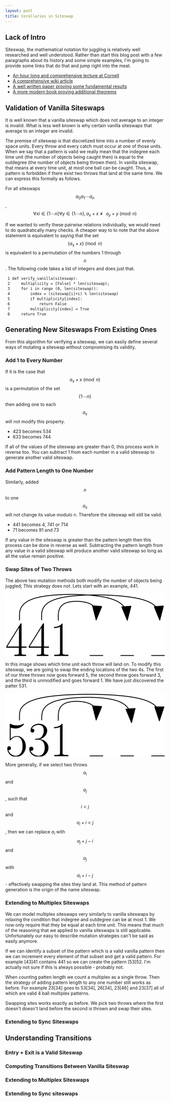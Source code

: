 ```yaml
---
layout: post
title: Corollaries in Siteswap
---
```


## Lack of Intro
Siteswap, the mathematical notation for juggling is relatively well researched
and well understood. Rather than start this blog post with a few paragraphs
about its history and some simple examples, I'm going to provide some links that
do that and jump right into the meat.

 - [An hour long and comprehensive lecture at Cornell](https://www.youtube.com/watch?v=38rf9FLhl-8)
 - [A comprehensive wiki article](http://juggle.wikia.com/wiki/Siteswap)
 - [A well written paper proving some fundamental results](http://www.math.ucsd.edu/~ronspubs/94_01_juggling.pdf)
 - [A more modern book proving additional theorems](http://www.amazon.com/gp/product/0387955135?psc=1&redirect=true&ref_=od_aui_detailpages00)

## Validation of Vanilla Siteswaps
It is well known that a vanilla siteswap which does not average to an integer is
invalid. What is less well known is why certain vanilla siteswaps that average
to an integer are invalid. 

The premise of siteswap is that discretized time into a number of evenly space
units. Every throw and every catch must occur at one of those units. When we say
that a pattern is valid we really mean that the indegree each time unit (the
number of objects being caught then) is equal to the outdegree (the number of
objects being thrown then).  In vanilla siteswap, that means at every time unit,
at most one ball can be caught. Thus, a pattern is forbidden if there exist two
throws that land at the same time. We can express this formally as follows.

For all siteswaps $$a_0 a_1 \cdots a_n$$,
$$ \forall xi \in \{1 \cdots n\} \forall y \in \{1 \cdots n\},  a_x + x \not
\equiv a_y + y \pmod n$$

If we wanted to verify these pairwise relations individually, we would need to
do quadratically many checks. A cheaper way to to note that the above statement
is equivalent to saying that the set $$\{a_x + x\} \pmod n $$ is equivalent to a
permutation of the numbers 1 through $$n$$. The following code takes a list of
integers and does just that.

     1 def verify_vanilla(siteswap):
     2     multiplicity = [False] * len(siteswap);
     3     for i in range (0, len(siteswap)):
     4         index = (siteswap[i]+i) % len(siteswap)
     5         if multiplicity[index]:
     6             return False
     7         multiplicity[index] = True
     8     return True

## Generating New Siteswaps From Existing Ones
From this algorithm for verifying a siteswap, we can easily define several ways
of mutating a siteswap without compromising its validity.

### Add 1 to Every Number
If it is the case that $${a_x + x} \pmod n $$ is a permutation of the set $$\{1
\cdots n\}$$ then adding one to each $$a_x$$ will not modify this property.

 - 423 becomes 534
 - 633 becomes 744

If all of the values of the siteswap are greater than 0, this process work in
reverse too. You can subtract 1 from each number in a valid siteswap to generate
another valid siteswap.

### Add Pattern Length to One Number
Similarly, added $$n$$ to one $$a_x$$ will not change its value modulo n.
Therefore the siteswap will still be valid.

 - 441 becomes 4, 741 or 714
 - 71 becomes 91 and 73

If any value in the siteswap is greater than the pattern length then this
process can be done in reverse as well. Subtracting the pattern length from any
value in a valid siteswap will produce another valid siteswap so long as all the
value remain positive.

### Swap Sites of Two Throws
The above two mutation methods both modify the number of objects being juggled;
This strategy does not. Lets start with an example, 441. 

<img src="/images/Siteswap/441_end_locations.png" style="max-height: 400px">

In this image shows which time unit each throw will land on. To modify this
siteswap, we are going to swap the ending locations of the two 4s. The first of
our three throws now goes forward 5, the second throw goes forward 3, and the
third is unmodified and goes forward 1. We have just discovered the patter 531.

<img src="/images/Siteswap/531_end_locations.png" style="max-height: 400px">

More generally, if we select two throws $$a_i$$ and $$a_j$$, such that $$i < j$$
and $$a_i + i < j$$, then we can replace $a_i$ with $$a_j + j - i$$ and $$a_j$$
with $$a_i + i - j$$ - effectively swapping the sites they land at.  This method
of pattern generation is the origin of the name siteswap.

### Extending to Multiplex Siteswaps
We can model multiplex siteswaps very similarly to vanilla siteswaps by relaxing
the condition that indegree and outdegree can be at most 1. We now only require
that they be equal at each time unit. This means that much of the reasoning that
we applied to vanilla siteswaps is still applicable. Unfortunately our easy to
describe mutation strategies can't be said as easily anymore.

If we can identify a subset of the pattern which is a valid vanilla pattern then
we can increment every element of that subset and get a valid pattern.  For
example [43]41 contains 441 so we can create the pattern [53]52.  I'm actually
not sure if this is always possible - probably not.

When counting patten length we count a multiplex as a single throw. Then the
strategy of adding pattern length to any one number still works as before.  For
example 23[34] goes to 53[34], 26[34], 23[46] and 23[37] all of which are valid
4 ball multiplex patterns.

Swapping sites works exactly as before. We pick two throws where the first
doesn't doesn't land before the second is thrown and swap their sites.


### Extending to Sync Siteswaps

## Understanding Transitions

### Entry + Exit is a Valid Siteswap

### Computing Transitions Between Vanilla Siteswap

### Extending to Multiplex Siteswaps

### Extending to Sync siteswaps
